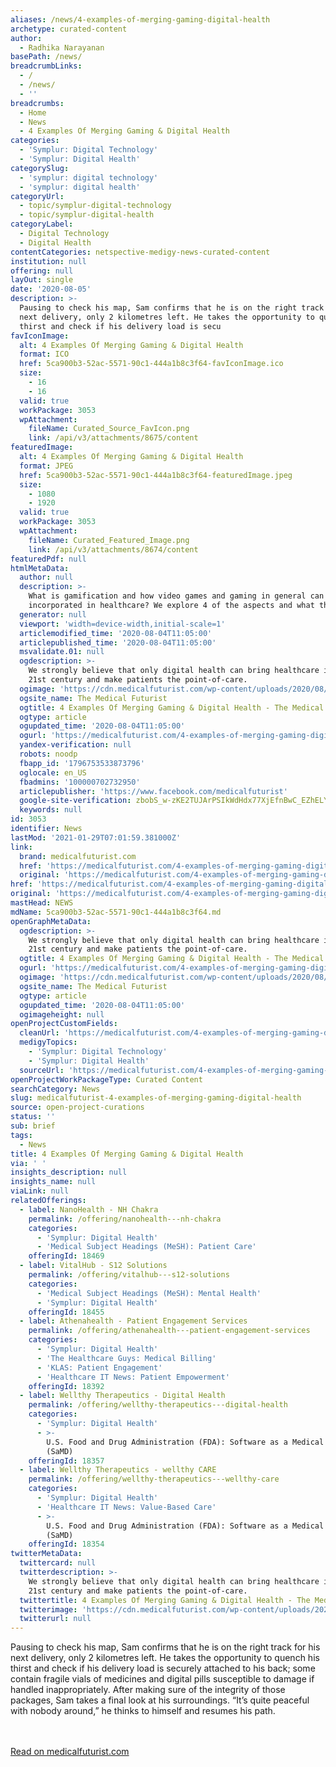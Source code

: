 ```yaml
---
aliases: /news/4-examples-of-merging-gaming-digital-health
archetype: curated-content
author:
  - Radhika Narayanan
basePath: /news/
breadcrumbLinks:
  - /
  - /news/
  - ''
breadcrumbs:
  - Home
  - News
  - 4 Examples Of Merging Gaming & Digital Health
categories:
  - 'Symplur: Digital Technology'
  - 'Symplur: Digital Health'
categorySlug:
  - 'symplur: digital technology'
  - 'symplur: digital health'
categoryUrl:
  - topic/symplur-digital-technology
  - topic/symplur-digital-health
categoryLabel:
  - Digital Technology
  - Digital Health
contentCategories: netspective-medigy-news-curated-content
institution: null
offering: null
layOut: single
date: '2020-08-05'
description: >-
  Pausing to check his map, Sam confirms that he is on the right track for his
  next delivery, only 2 kilometres left. He takes the opportunity to quench his
  thirst and check if his delivery load is secu
favIconImage:
  alt: 4 Examples Of Merging Gaming & Digital Health
  format: ICO
  href: 5ca900b3-52ac-5571-90c1-444a1b8c3f64-favIconImage.ico
  size:
    - 16
    - 16
  valid: true
  workPackage: 3053
  wpAttachment:
    fileName: Curated_Source_FavIcon.png
    link: /api/v3/attachments/8675/content
featuredImage:
  alt: 4 Examples Of Merging Gaming & Digital Health
  format: JPEG
  href: 5ca900b3-52ac-5571-90c1-444a1b8c3f64-featuredImage.jpeg
  size:
    - 1080
    - 1920
  valid: true
  workPackage: 3053
  wpAttachment:
    fileName: Curated_Featured_Image.png
    link: /api/v3/attachments/8674/content
featuredPdf: null
htmlMetaData:
  author: null
  description: >-
    What is gamification and how video games and gaming in general can and are
    incorporated in healthcare? We explore 4 of the aspects and what they mean.
  generator: null
  viewport: 'width=device-width,initial-scale=1'
  articlemodified_time: '2020-08-04T11:05:00'
  articlepublished_time: '2020-08-04T11:05:00'
  msvalidate.01: null
  ogdescription: >-
    We strongly believe that only digital health can bring healthcare into the
    21st century and make patients the point-of-care.
  ogimage: 'https://cdn.medicalfuturist.com/wp-content/uploads/2020/08/190_tmf-01.png'
  ogsite_name: The Medical Futurist
  ogtitle: 4 Examples Of Merging Gaming & Digital Health - The Medical Futurist
  ogtype: article
  ogupdated_time: '2020-08-04T11:05:00'
  ogurl: 'https://medicalfuturist.com/4-examples-of-merging-gaming-digital-health'
  yandex-verification: null
  robots: noodp
  fbapp_id: '1796753533873796'
  oglocale: en_US
  fbadmins: '100000702732950'
  articlepublisher: 'https://www.facebook.com/medicalfuturist'
  google-site-verification: zbobS_w-zKE2TUJArPSIkWdHdx77XjEfnBwC_EZhELY
  keywords: null
id: 3053
identifier: News
lastMod: '2021-01-29T07:01:59.381000Z'
link:
  brand: medicalfuturist.com
  href: 'https://medicalfuturist.com/4-examples-of-merging-gaming-digital-health/'
  original: 'https://medicalfuturist.com/4-examples-of-merging-gaming-digital-health/'
href: 'https://medicalfuturist.com/4-examples-of-merging-gaming-digital-health/'
original: 'https://medicalfuturist.com/4-examples-of-merging-gaming-digital-health/'
mastHead: NEWS
mdName: 5ca900b3-52ac-5571-90c1-444a1b8c3f64.md
openGraphMetaData:
  ogdescription: >-
    We strongly believe that only digital health can bring healthcare into the
    21st century and make patients the point-of-care.
  ogtitle: 4 Examples Of Merging Gaming & Digital Health - The Medical Futurist
  ogurl: 'https://medicalfuturist.com/4-examples-of-merging-gaming-digital-health'
  ogimage: 'https://cdn.medicalfuturist.com/wp-content/uploads/2020/08/190_tmf-01.png'
  ogsite_name: The Medical Futurist
  ogtype: article
  ogupdated_time: '2020-08-04T11:05:00'
  ogimageheight: null
openProjectCustomFields:
  cleanUrl: 'https://medicalfuturist.com/4-examples-of-merging-gaming-digital-health/'
  medigyTopics:
    - 'Symplur: Digital Technology'
    - 'Symplur: Digital Health'
  sourceUrl: 'https://medicalfuturist.com/4-examples-of-merging-gaming-digital-health/'
openProjectWorkPackageType: Curated Content
searchCategory: News
slug: medicalfuturist-4-examples-of-merging-gaming-digital-health
source: open-project-curations
status: ''
sub: brief
tags:
  - News
title: 4 Examples Of Merging Gaming & Digital Health
via: ' '
insights_description: null
insights_name: null
viaLink: null
relatedOfferings:
  - label: NanoHealth - NH Chakra
    permalink: /offering/nanohealth---nh-chakra
    categories:
      - 'Symplur: Digital Health'
      - 'Medical Subject Headings (MeSH): Patient Care'
    offeringId: 18469
  - label: VitalHub - S12 Solutions
    permalink: /offering/vitalhub---s12-solutions
    categories:
      - 'Medical Subject Headings (MeSH): Mental Health'
      - 'Symplur: Digital Health'
    offeringId: 18455
  - label: Athenahealth - Patient Engagement Services
    permalink: /offering/athenahealth---patient-engagement-services
    categories:
      - 'Symplur: Digital Health'
      - 'The Healthcare Guys: Medical Billing'
      - 'KLAS: Patient Engagement'
      - 'Healthcare IT News: Patient Empowerment'
    offeringId: 18392
  - label: Wellthy Therapeutics - Digital Health
    permalink: /offering/wellthy-therapeutics---digital-health
    categories:
      - 'Symplur: Digital Health'
      - >-
        U.S. Food and Drug Administration (FDA): Software as a Medical Device
        (SaMD)
    offeringId: 18357
  - label: Wellthy Therapeutics - wellthy CARE
    permalink: /offering/wellthy-therapeutics---wellthy-care
    categories:
      - 'Symplur: Digital Health'
      - 'Healthcare IT News: Value-Based Care'
      - >-
        U.S. Food and Drug Administration (FDA): Software as a Medical Device
        (SaMD)
    offeringId: 18354
twitterMetaData:
  twittercard: null
  twitterdescription: >-
    We strongly believe that only digital health can bring healthcare into the
    21st century and make patients the point-of-care.
  twittertitle: 4 Examples Of Merging Gaming & Digital Health - The Medical Futurist
  twitterimage: 'https://cdn.medicalfuturist.com/wp-content/uploads/2020/08/190_tmf-01.png'
  twitterurl: null
---
```

Pausing to check his map, Sam confirms that he is on the right track for his next delivery, only 2 kilometres left. He takes the opportunity to quench his thirst and check if his delivery load is securely attached to his back; some contain fragile vials of medicines and digital pills susceptible to damage if handled inappropriately. After making sure of the integrity of those packages, Sam takes a final look at his surroundings. “It’s quite peaceful with nobody around,” he thinks to himself and resumes his path. 

<br><br><a target="_blank" href=https://medicalfuturist.com/4-examples-of-merging-gaming-digital-health/>Read on medicalfuturist.com</a>